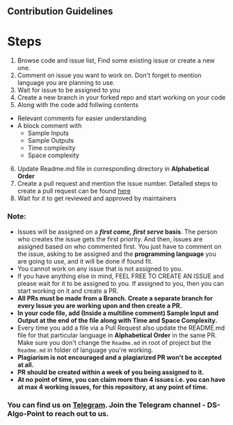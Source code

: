## Contribution Guidelines

# Steps

1. Browse code and issue list, Find some existing issue or create a new one.
2. Comment on issue you want to work on. Don't forget to mention language you are planning to use.
3. Wait for issue to be assigned to you
4. Create a new branch in your forked repo and start working on your code
5. Along with the code add follwing contents

- Relevant comments for easier understanding
- A block comment with
  - Sample Inputs
  - Sample Outputs
  - Time complexity
  - Space complexity

6. Update Readme.md file in corresponding directory in **Alphabetical Order**
7. Create a pull request and mention the issue number. Detailed steps to create a pull request can be found [here](STEPS_FOR_PR.md)
8. Wait for it to get reviewed and approved by maintainers

### Note:

- Issues will be assigned on a **_first come, first serve_ basis**. The person who creates the issue gets the first priority. And then, issues are assigned based on who commented first. You just have to comment on the issue, asking to be assigned and the **programming language** you are going to use, and it will be done if found fit.
- You cannot work on any issue that is not assigned to you.
- If you have anything else in mind, FEEL FREE TO CREATE AN ISSUE and please wait for it to be assigned to you. If assigned to you, then you can start working on it and create a PR.
- **All PRs must be made from a Branch. Create a separate branch for every Issue you are working upon and then create a PR.**
- **In your code file, add (Inside a multiline comment) Sample Input and Output at the end of the file along with Time and Space Complexity.**
- Every time you add a file via a Pull Request also update the README.md file for that particular language in **Alphabetical Order** in the same PR. Make sure you don't change the `Readme.md` in root of project but the `Readme.md` in folder of language you're working.
- **Plagiarism is not encouraged and a plagiarized PR won't be accepted at all.**
- **PR should be created within a week of you being assigned to it.**
- **At no point of time, you can claim more than 4 issues i.e. you can have at max 4 working issues, for this repository, at any point of time.**

### You can find us on [Telegram](https://t.me/joinchat/H9iFuRyDNgL2FRgCrt_0aA). Join the Telegram channel - DS-Algo-Point to reach out to us.
